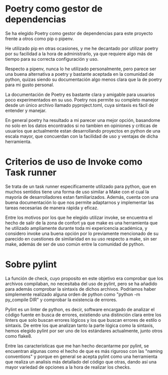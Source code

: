 # Poetry como gestor de dependencias

Se ha elegido Poetry como gestor de dependencias para este proyecto frente a otros como pip o pipenv.

He utilizado pip en otras ocasiones, y me he decantado por utilizar poetry por su facilidad a la hora de administrarlo, ya que requiere algo más de tiempo para su correcta configuración y uso.

Respecto a pipenv, nunca lo he utilizado personalmente, pero parece ser una buena alternativa a poetry y bastante aceptada en la comunidad de python, quizas siendo su documentación algo menos clara que la de poetry para mi gusto personal.

La documentación de Poetry es bastante clara y amigable para usuarios poco experimentados en su uso. Poetry nos permite su completo manejor desde un único archivo llamado pyproject.toml, cuya sintaxis es fácil de entender y manejar.

En general poetry ha resultado a mi parecer una mejor opción, basandome no solo en los datos encontrados si no tambien en opiniones y críticas de usuarios que actualmente estan desarrollando proyectos en python de una escala mayor, que concuerdan con la facilidad de uso y ventajas de dicha herramienta.

# Criterios de uso de Invoke como Task runner

Se trata de un task runner especificamente utilizado para python, que en muchos sentidos tiene una forma de uso similar a Make con el cual la mayoría de desarrolladores estan familiarizados. Además, cuenta con una buena documentación lo que nos permite adaptarnos y implementar las tareas necesarias de manera rápida y eficaz.

Entre los motivos por los que he elegido utilizar invoke, se encuentra el hecho de salir de la zona de confort ya que make es una herramienta que he utilizado ampliamente durante toda mi expericencia académica, y considero invoke una buena opción por lo previamente mencionado de su parecido en cuestiones de similaridad en su uso respecto a make, sin ser make, además de ser de uso común entre la comunidad de python.

# Sobre pylint

La función de check, cuyo proposito en este objetivo era comprobar que los archivos compilaban, no necesitaba del uso de pylint, pero se ha añadido para además comprobar la sintaxis de dichos archivos. Podríamos haber simplemente realizado alguna orden de python como "python -m py_compile DIR" y comprobar la existencia de errores.

Pylint es un linter de python, es decir, software encargado de analizar el código fuente en busca de errores, existiendo una distinción clara entre los linters que solo buscan errores lógicos y los que buscan errores de estilo o sintaxis. De entre los que analizan tanto la parte lógica como la sintaxis, hemos elegido pylint por ser uno de los estándares actualmente, junto otros como flake8. 

Entre las caracteristicas que me han hecho decantarme por pylint, se encuentran algunas como el hecho de que es más riguroso con las "naming conventions" y porque en general se acepta pylint como una herramienta que realiza un analisis más detallado del código que otras, dando así una mayor variedad de opciones a la hora de realizar los checks.

